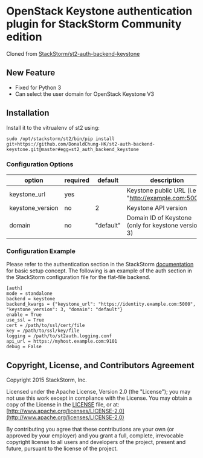 # OpenStack Keystone authentication plugin for StackStorm Community edition 

Cloned from [StackStorm/st2-auth-backend-keystone](https://github.com/StackStorm/st2-auth-backend-keystone)

## New Feature
- Fixed for Python 3
- Can select the user domain for OpenStack Keystone V3

## Installation
Install it to the vitrualenv of st2 using:
```
sudo /opt/stackstorm/st2/bin/pip install git+https://github.com/DonaldChung-HK/st2-auth-backend-keystone.git@master#egg=st2_auth_backend_keystone
```

### Configuration Options

| option           | required | default   | description                                              |
|------------------|----------|-----------|----------------------------------------------------------|
| keystone_url     | yes      |           | Keystone public URL (i.e. "http://example.com:5000")     |
| keystone_version | no       | 2         | Keystone API version                                     |
| domain           | no       | "default" | Domain ID of Keystone (only for keystone version 3)                                       |

### Configuration Example

Please refer to the authentication section in the StackStorm
[documentation](http://docs.stackstorm.com) for basic setup concept. The
following is an example of the auth section in the StackStorm configuration file for the flat-file
backend.

```
[auth]
mode = standalone
backend = keystone
backend_kwargs = {"keystone_url": "https://identity.example.com:5000", "keystone_version": 3, "domain": "default"}
enable = True
use_ssl = True
cert = /path/to/ssl/cert/file
key = /path/to/ssl/key/file
logging = /path/to/st2auth.logging.conf
api_url = https://myhost.example.com:9101
debug = False
```

## Copyright, License, and Contributors Agreement

Copyright 2015 StackStorm, Inc.

Licensed under the Apache License, Version 2.0 (the "License"); you may not use this work except in
compliance with the License. You may obtain a copy of the License in the [LICENSE](LICENSE) file,
or at: [http://www.apache.org/licenses/LICENSE-2.0](http://www.apache.org/licenses/LICENSE-2.0)

By contributing you agree that these contributions are your own (or approved by your employer) and 
you grant a full, complete, irrevocable copyright license to all users and developers of the
project, present and future, pursuant to the license of the project.
